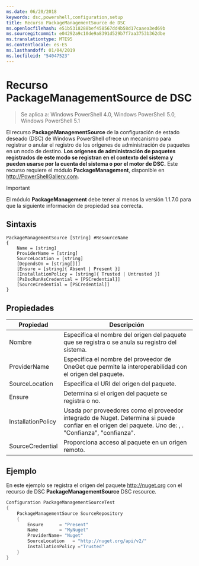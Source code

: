 ```yaml
---
ms.date: 06/20/2018
keywords: dsc,powershell,configuration,setup
title: Recurso PackageManagementSource de DSC
ms.openlocfilehash: e51b5318288bef458567dd4b58d17caaea3ed69b
ms.sourcegitcommit: e04292a9c10de9a8391d529b7f7aa3753b362dbe
ms.translationtype: MTE95
ms.contentlocale: es-ES
ms.lasthandoff: 01/04/2019
ms.locfileid: "54047523"
---
```

# <a name="dsc-packagemanagementsource-resource"></a>Recurso PackageManagementSource de DSC

> Se aplica a: Windows PowerShell 4.0, Windows PowerShell 5.0, Windows PowerShell 5.1

El recurso **PackageManagementSource** de la configuración de estado deseado (DSC) de Windows PowerShell ofrece un mecanismo para registrar o anular el registro de los orígenes de administración de paquetes en un nodo de destino. **Los orígenes de administración de paquetes registrados de este modo se registran en el contexto del sistema y pueden usarse por la cuenta del sistema o por el motor de DSC.** Este recurso requiere el módulo **PackageManagement**, disponible en http://PowerShellGallery.com.

> [!IMPORTANT]
> El módulo **PackageManagement** debe tener al menos la versión 1.1.7.0 para que la siguiente información de propiedad sea correcta.

## <a name="syntax"></a>Sintaxis

```
PackageManagementSource [String] #ResourceName
{
    Name = [string]
    ProviderName = [string]
    SourceLocation = [string]
    [DependsOn = [string[]]]
    [Ensure = [string]{ Absent | Present }]
    [InstallationPolicy = [string]{ Trusted | Untrusted }]
    [PsDscRunAsCredential = [PSCredential]]
    [SourceCredential = [PSCredential]]
}
```

## <a name="properties"></a>Propiedades

|  Propiedad  |  Descripción   |
|---|---|
| Nombre| Especifica el nombre del origen del paquete que se registra o se anula su registro del sistema.|
| ProviderName| Especifica el nombre del proveedor de OneGet que permite la interoperabilidad con el origen del paquete.|
| SourceLocation| Especifica el URI del origen del paquete.|
| Ensure| Determina si el origen del paquete se registra o no.|
| InstallationPolicy| Usada por proveedores como el proveedor integrado de Nuget. Determina si puede confiar en el origen del paquete. Uno de: , . "Confianza", "confianza".|
| SourceCredential| Proporciona acceso al paquete en un origen remoto.|

## <a name="example"></a>Ejemplo

En este ejemplo se registra el origen del paquete http://nuget.org con el recurso de DSC **PackageManagementSource** DSC resource.

```powershell
Configuration PackageManagementSourceTest
{
    PackageManagementSource SourceRepository
    {
        Ensure      = "Present"
        Name        = "MyNuget"
        ProviderName= "Nuget"
        SourceLocation   = "http://nuget.org/api/v2/"
        InstallationPolicy ="Trusted"
    }
}
```